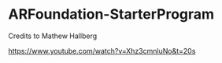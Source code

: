 # ARFoundation-StarterProgram
 Credits to Mathew Hallberg 


https://www.youtube.com/watch?v=Xhz3cmnluNo&t=20s
